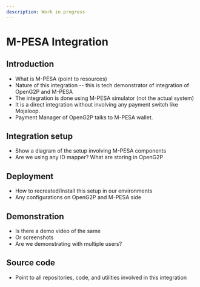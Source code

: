 ```yaml
---
description: Work in progress
---
```


# M-PESA Integration

## Introduction

* What is M-PESA (point to resources)
* Nature of this integration -- this is tech demonstrator of integration of OpenG2P and M-PESA
* The integration is done using M-PESA simulator (not the actual system)
* It is a direct integration without involving any payment switch like Mojaloop.
* Payment Manager of OpenG2P talks to M-PESA wallet.

## Integration setup

* Show a diagram of the setup involving M-PESA components
* Are we using any ID mapper? What are storing in OpenG2P

## Deployment&#x20;

* How to recreated/install this setup in our environments
* Any configurations on OpenG2P and M-PESA side

## Demonstration

* Is there a demo video of the same
* Or screenshots
* Are we demonstrating with multiple users?&#x20;

## Source code

* Point to all repositories, code, and utilities involved in this integration

